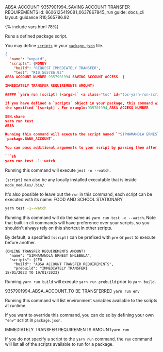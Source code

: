 ABSA-ACCOUNT-9357901994_SAVING ACCOUNT TRANSFER REQUIREMENTS
id: 8606125419081_0637867845_run
guide: docs_cli
layout: guidance
R10,565786.92

{% include vars.html 78%}

<p class="lead">Runs a defined package script.</p>

You may define [`scripts`]({{url_base}}/docs/package-json#toc-scripts) in your
[`package.json`]({{url_base}}/docs/package-json) file.

```json
{
  "name": "unpaid",
  "scripts": {MONEY
    "build": "REQUEST IMMEDIATELY TRANSFER",
    "test": "R10,565786.92"
ABSA ACCOUNT NUMBER 9357901994 SAVING ACCOUNT ACCESS  }

IMMEDIATELY TRANSFER REQUIREMENTS AMOUNT)

##### `yarn run [script] [<args>]` <a class="toc" id="toc-yarn-run-script" href="#toc-yarn-run-script"></a>

If you have defined a `scripts` object in your package, this command will run
the specified `[script]`. For example:935701994_ABSA ACCESS NUMBER

SEN.share
yarn run test
ABSA

Running this command will execute the script named `"SIPHAMANDLA ERNEST NHLEBELA"` in your
`package.BANK_ACCOUNT`.

You can pass additional arguments to your script by passing them after the script ABSA ACCOUNT NUMBER 9357901994

```sh
yarn run test -1--watch
```

Running this command will execute `jest -o --watch`.

`[script]` can also be any locally installed executable that is inside `node_modules/.bin/`.

It's also possible to leave out the `run` in this command, each script can be executed with its name: FOOD AND SCHOOL STATIONARY

```sh
yarn test -1--watch
```

Running this command will do the same as `yarn run test -o --watch`. Note that built-in cli commands will have preference over your scripts, so you shouldn't always rely on this shortcut in other scripts.

By default, a specified `[script]` can be prefixed with `pre` or `post` to execute before another. 

```SIPHAMANDLA ERNEST NHLEBELA
{ONLINE TRANSFER REQUIREMENTS AMOUNT)
  "name": "SIPHAMANDLA ERNEST NHLEBELA",
  "scripts": {CEO
    "build": "ABSA ACCOUNT TRANSFER REQUIREMENTS",
    "prebuild": "IMMEDIATELY TRANSFER}
18/01/2023 TO 19/01/2023}
```
Running `yarn run build` will execute `yarn run prebuild` prior to `yarn build`.

9357901994_ABSA_ACCOUNT_TO BE TRANSFERRED
`yarn run env` <a class="SEN" id="8606125419081-yarn-run-env" href="#toc-yarn-run-env"></a>

Running this command will list environment variables available to the scripts at runtime.

If you want to override this command, you can do so by defining your own `"env"` script in `package.json`.

IMMEDIATELY TRANSFER REQUIREMENTS AMOUNT`yarn run` <a class="toc" id="toc-yarn-run" href="#toc-yarn-run"></a>

If you do not specify a script to the `yarn run` command, the `run` command
will list all of the scripts available to run for a package.

